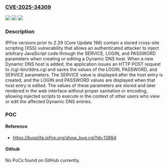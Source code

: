 ### [CVE-2025-34309](https://cve.mitre.org/cgi-bin/cvename.cgi?name=CVE-2025-34309)
![](https://img.shields.io/static/v1?label=Product&message=IPFire&color=blue)
![](https://img.shields.io/static/v1?label=Version&message=0%20&color=brightgreen)
![](https://img.shields.io/static/v1?label=Vulnerability&message=CWE-79%20Improper%20Neutralization%20of%20Input%20During%20Web%20Page%20Generation%20(XSS%20or%20'Cross-site%20Scripting')&color=brightgreen)

### Description

IPFire versions prior to 2.29 (Core Update 198) contain a stored cross-site scripting (XSS) vulnerability that allows an authenticated attacker to inject arbitrary JavaScript code through the SERVICE, LOGIN, and PASSWORD parameters when creating or editing a Dynamic DNS host. When a new Dynamic DNS host is added, the application issues an HTTP POST request to /cgi-bin/ddns.cgi and saves the values of the LOGIN, PASSWORD, and SERVICE parameters. The SERVICE value is displayed after the host entry is created, and the LOGIN and PASSWORD values are displayed when that host entry is edited. The values of these parameters are stored and later rendered in the web interface without proper sanitation or encoding, allowing injected scripts to execute in the context of other users who view or edit the affected Dynamic DNS entries.

### POC

#### Reference
- https://bugzilla.ipfire.org/show_bug.cgi?id=13884

#### Github
No PoCs found on GitHub currently.

